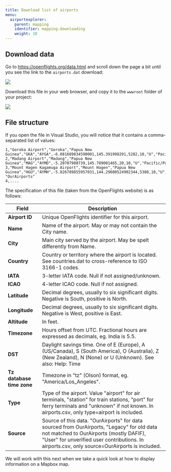 ```yaml
---
title: Download list of airports
menu: 
  airportexplorer:
    parent: mapping
    identifier: mapping-downloading
    weight: 10
---
```


## Download data

Go to https://openflights.org/data.html and scroll down the page a bit until you see the link to the `airports.dat` download:

![](/images/books/airport-explorer/mapping/download/openflights.png)

Download this file in your web browser, and copy it to the `wwwroot` folder of your project:

![](/images/books/airport-explorer/mapping/download/solution-explorer.png)

## File structure

If you open the file in Visual Studio, you will notice that it contains a comma-separated list of values:

```text
1,"Goroka Airport","Goroka","Papua New Guinea","GKA","AYGA",-6.081689834590001,145.391998291,5282,10,"U","Pacific/Port_Moresby","airport","OurAirports"
2,"Madang Airport","Madang","Papua New Guinea","MAG","AYMD",-5.20707988739,145.789001465,20,10,"U","Pacific/Port_Moresby","airport","OurAirports"
3,"Mount Hagen Kagamuga Airport","Mount Hagen","Papua New Guinea","HGU","AYMH",-5.826789855957031,144.29600524902344,5388,10,"U","Pacific/Port_Moresby","airport",
"OurAirports"
4,....
```

The specification of this file (taken from the OpenFlights website) is as follows:

Field | Description
----------|---------
**Airport ID**     | Unique OpenFlights identifier for this airport.
**Name** | Name of the airport. May or may not contain the City name.
**City** | Main city served by the airport. May be spelt differently from Name.
**Country** | Country or territory where the airport is located. See countries.dat to cross-reference to ISO 3166-1 codes.
**IATA** | 3-letter IATA code. Null if not assigned/unknown.
**ICAO** | 4-letter ICAO code. Null if not assigned.
**Latitude** | Decimal degrees, usually to six significant digits. Negative is South, positive is North.
**Longitude** | Decimal degrees, usually to six significant digits. Negative is West, positive is East.
**Altitude** | In feet.
**Timezone** | Hours offset from UTC. Fractional hours are expressed as decimals, eg. India is 5.5.
**DST** | Daylight savings time. One of E (Europe), A (US/Canada), S (South America), O (Australia), Z (New Zealand), N (None) or U (Unknown). See also: Help: Time
**Tz database time zone** | Timezone in "tz" (Olson) format, eg. "America/Los_Angeles".
**Type** | Type of the airport. Value "airport" for air terminals, "station" for train stations, "port" for ferry terminals and "unknown" if not known. In airports.csv, only type=airport is included.
**Source** | Source of this data. "OurAirports" for data sourced from OurAirports, "Legacy" for old data not matched to OurAirports (mostly DAFIF), "User" for unverified user contributions. In airports.csv, only source=OurAirports is included.

We will work with this next when we take a quick look at how to display information on a Mapbox map.
